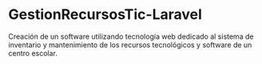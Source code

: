 # GestionRecursosTic-Laravel
Creación de un software utilizando tecnología web  dedicado al sistema de inventario y mantenimiento de los recursos tecnológicos y software de un centro escolar.
